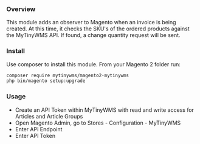 ### Overview

This module adds an observer to Magento when an invoice is being created. At this time, it checks the SKU's of the ordered
products against the MyTinyWMS API. If found, a change quantity request will be sent. 

### Install

Use composer to install this module. From your Magento 2 folder run:

```bash
composer require mytinywms/magento2-mytinywms
php bin/magento setup:upgrade 
```

### Usage

- Create an API Token within MyTinyWMS with read and write access for Articles and Article Groups
- Open Magento Admin, go to Stores - Configuration - MyTinyWMS
- Enter API Endpoint
- Enter API Token